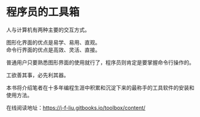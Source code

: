 # 程序员的工具箱

人与计算机有两种主要的交互方式。

图形化界面的优点是易学、易用、直观。<br/>
命令行界面的优点是高效、灵活、直接。

普通用户只要熟悉图形界面的使用就行了，程序员则肯定是要掌握命令行操作的。

工欲善其事，必先利其器。

本书将介绍笔者在十多年编程生涯中积累和沉淀下来的最称手的工具软件的安装和使用方法。

在线阅读地址：https://j-f-liu.gitbooks.io/toolbox/content/
